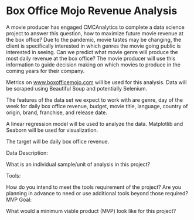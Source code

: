 # Box Office Mojo Revenue Analysis

A movie producer has engaged CMCAnalytics to complete a data science project to answer this question, how to maximize future movie revenue at the box office? Due to the pandemic, movie tastes may be changing, the client is specifically interested in which genres the movie going public is interested in seeing. Can we predict what movie genre will produce the most daily revenue at the box office?  The movie producer will use this information to guide decision making on which movies to produce in the coming years for their company. 

Metrics on www.boxofficemojo.com will be used for this analysis.  Data will be scraped using Beautiful Soup and potentially Selenium.  

The features of the data set we expect to work with are genre, day of the week for daily box office revenue, budget, movie title, language, country of origin, brand, franchise, and release date. 

A linear regression model will be used to analyze the data.  Matplotlib and Seaborn will be used for visualization.

The target will be daily box office revenue.


Data Description:

What is an individual sample/unit of analysis in this project?

Tools:

How do you intend to meet the tools requirement of the project?
Are you planning in advance to need or use additional tools beyond those required?
MVP Goal:

What would a minimum viable product (MVP) look like for this project?
